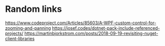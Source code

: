 # Random links
https://www.codeproject.com/Articles/85603/A-WPF-custom-control-for-zooming-and-panning
https://josef.codes/dotnet-pack-include-referenced-projects/
https://martinbjorkstrom.com/posts/2018-09-19-revisiting-nuget-client-libraries
